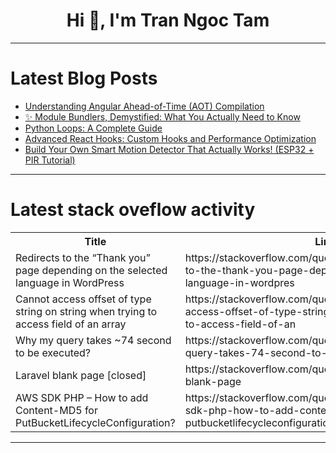 <h1 align="center">Hi 👋, I'm Tran Ngoc Tam</h1>

---

# Latest Blog Posts 
<!-- BLOG-POST-LIST:START -->
- [Understanding Angular Ahead-of-Time &lpar;AOT&rpar; Compilation](https://dev.to/this-is-angular/understanding-angular-ahead-of-time-aot-compilation-2m7p)
- [✨ Module Bundlers, Demystified: What You Actually Need to Know](https://dev.to/_ndeyefatoudiop/module-bundlers-demystified-what-you-actually-need-to-know-1bc4)
- [Python Loops: A Complete Guide](https://dev.to/mike-vincent/python-loops-a-complete-guide-4l24)
- [Advanced React Hooks: Custom Hooks and Performance Optimization](https://dev.to/johnschibelli/advanced-react-hooks-custom-hooks-and-performance-optimization-21nl)
- [Build Your Own Smart Motion Detector That Actually Works! &lpar;ESP32 + PIR Tutorial&rpar;](https://dev.to/supermnr/build-your-own-smart-motion-detector-that-actually-works-esp32-pir-tutorial-1i8n)
<!-- BLOG-POST-LIST:END -->

---

# Latest stack oveflow activity
<table>
  <tr><th>Title</th><th>Link</th></tr>
  <!-- STACKOVERFLOW:START --><tr><td>Redirects to the “Thank you” page depending on the selected language in WordPress</td><td>https://stackoverflow.com/questions/79463779/redirects-to-the-thank-you-page-depending-on-the-selected-language-in-wordpres</td></tr><tr><td>Cannot access offset of type string on string when trying to access field of an array</td><td>https://stackoverflow.com/questions/79463732/cannot-access-offset-of-type-string-on-string-when-trying-to-access-field-of-an</td></tr><tr><td>Why my query takes ~74 second to be executed?</td><td>https://stackoverflow.com/questions/79463674/why-my-query-takes-74-second-to-be-executed</td></tr><tr><td>Laravel blank page [closed]</td><td>https://stackoverflow.com/questions/79463652/laravel-blank-page</td></tr><tr><td>AWS SDK PHP – How to add Content-MD5 for PutBucketLifecycleConfiguration?</td><td>https://stackoverflow.com/questions/79463430/aws-sdk-php-how-to-add-content-md5-for-putbucketlifecycleconfiguration</td></tr><!-- STACKOVERFLOW:END -->
</table>

---


